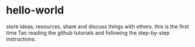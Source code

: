 # hello-world
store ideas, resources, share and discuss things with others.
this is the first time Tao reading the github tutorials and following the step-by-step instructions.

